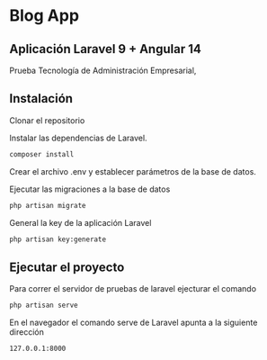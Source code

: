 # Blog App
## Aplicación Laravel 9 + Angular 14

Prueba Tecnología de Administración Empresarial,

## Instalación

Clonar el repositorio

Instalar las dependencias de Laravel.

```sh
composer install
```

Crear el archivo .env y establecer parámetros de la base de datos.

Ejecutar las migraciones a la base de datos
```sh
php artisan migrate
```

General la key de la aplicación Laravel
```sh
php artisan key:generate
```
## Ejecutar el proyecto
Para correr el servidor de pruebas de laravel ejecturar el comando
```sh
php artisan serve
```
En el navegador el comando serve de Laravel apunta a la siguiente dirección
```sh
127.0.0.1:8000
```



